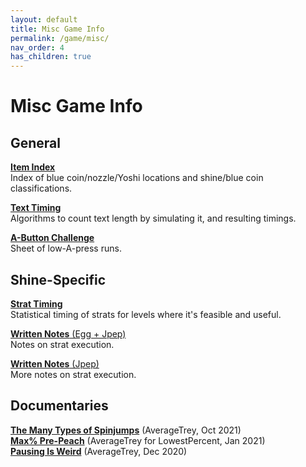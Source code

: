 ```yaml
---
layout: default
title: Misc Game Info
permalink: /game/misc/
nav_order: 4
has_children: true
---
```


# Misc Game Info

## General
**[Item Index](https://docs.google.com/spreadsheets/d/1lci2OALBqboBs_JT7IaXJfBXa-LbVpMcDZTDKALm160/edit?usp=sharing)**  
Index of blue coin/nozzle/Yoshi locations and shine/blue coin classifications.

**[Text Timing](https://github.com/smscommunity/text-analysis)**  
Algorithms to count text length by simulating it, and resulting timings.

**[A-Button Challenge](https://docs.google.com/spreadsheets/d/1j5OVfqqp97LhKHJja96h2SX5ZoFjaHiE7nvXgAYauMI)**  
Sheet of low-A-press runs.

## Shine-Specific

[**Strat Timing**](https://docs.google.com/spreadsheets/d/1h4ocgbBk-i4n7x6dMlERhfdKe1PrG7j1AOAIJ6zGjcw)  
Statistical timing of strats for levels where it's feasible and useful.

[**Written Notes** (Egg + Jpep)](https://docs.google.com/document/d/1Vz0gGEtTEtKWHlOQrfLAfffpsv6TDLWFeVLUoIGrLSE)  
Notes on strat execution.

[**Written Notes** (Jpep)](https://docs.google.com/document/d/19bfzNgOFoRVPDxK6hnolEjGHfu1OpM65O9UPoW1xRQs)  
More notes on strat execution.

## Documentaries
**[The Many Types of Spinjumps](https://youtu.be/zlG8El1UUVc)** (AverageTrey, Oct 2021)  
**[Max% Pre-Peach](https://youtu.be/IEOTh5Plf3w)** (AverageTrey for LowestPercent, Jan 2021)  
**[Pausing Is Weird](https://youtu.be/5BC_eRUNayA)** (AverageTrey, Dec 2020)  

